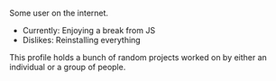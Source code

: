 Some user on the internet.
  - Currently: Enjoying a break from JS
  - Dislikes: Reinstalling everything

This profile holds a bunch of random projects worked on by either an individual or a group of people.
